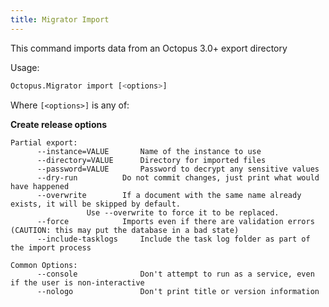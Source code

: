 ```yaml
---
title: Migrator Import
---
```


This command imports data from an Octopus 3.0+ export directory

Usage:

```bash
Octopus.Migrator import [<options>]
```

Where `[<options>]` is any of:

**Create release options**

```text
Partial export:
      --instance=VALUE       Name of the instance to use
      --directory=VALUE      Directory for imported files
      --password=VALUE       Password to decrypt any sensitive values
      --dry-run		     Do not commit changes, just print what would have happened
      --overwrite	     If a document with the same name already exists, it will be skipped by default. 
			     Use --overwrite to force it to be replaced.
      --force 		     Imports even if there are validation errors (CAUTION: this may put the database in a bad state)     
      --include-tasklogs     Include the task log folder as part of the import process
 
Common Options:
      --console              Don't attempt to run as a service, even if the user is non-interactive
      --nologo               Don't print title or version information
```
